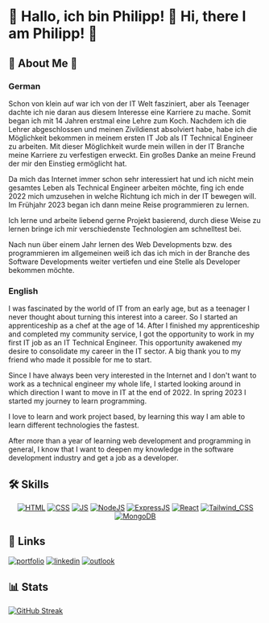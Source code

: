 
# 👋 Hallo, ich bin Philipp! 👋 Hi, there I am Philipp! 👋



## 🚀 About Me 🚀

### German
Schon von klein auf war ich von der IT Welt fasziniert, aber als Teenager dachte ich nie daran aus diesem Interesse eine Karriere zu mache. Somit began ich mit 14 Jahren erstmal eine Lehre zum Koch. Nachdem ich die Lehrer abgeschlossen und meinen Zivildienst absolviert habe, habe ich die Möglichkeit bekommen in meinem ersten IT Job als IT Technical Engineer zu arbeiten. 
Mit dieser Möglichkeit wurde mein willen in der IT Branche meine Karriere zu verfestigen erweckt. Ein großes Danke an meine Freund der mir den Einstieg ermöglicht hat.

Da mich das Internet immer schon sehr interessiert hat und ich nicht mein gesamtes Leben als Technical Engineer arbeiten möchte, fing ich ende 2022 mich umzusehen in welche Richtung ich mich in der IT bewegen will. Im Frühjahr 2023 began ich dann meine Reise programmieren zu lernen.

Ich lerne und arbeite liebend gerne Projekt basierend, durch diese Weise zu lernen bringe ich mir verschiedenste Technologien am schnelltest bei.

Nach nun über einem Jahr lernen des Web Developments bzw. des programmieren im allgemeinen weiß ich das ich mich in der Branche des Software Developments weiter vertiefen und eine Stelle als Developer bekommen möchte.

### English
I was fascinated by the world of IT from an early age, but as a teenager I never thought about turning this interest into a career. So I started an apprenticeship as a chef at the age of 14. After I finished my apprenticeship and completed my community service, I got the opportunity to work in my first IT job as an IT Technical Engineer. 
This opportunity awakened my desire to consolidate my career in the IT sector. A big thank you to my friend who made it possible for me to start.

Since I have always been very interested in the Internet and I don't want to work as a technical engineer my whole life, I started looking around in which direction I want to move in IT at the end of 2022. In spring 2023 I started my journey to learn programming.

I love to learn and work project based, by learning this way I am able to learn different technologies the fastest.

After more than a year of learning web development and programming in general, I know that I want to deepen my knowledge in the software development industry and get a job as a developer.


## 🛠 Skills
<div align="center">

  <a href="">![HTML](https://img.shields.io/badge/HTML5-E34F26?style=for-the-badge&logo=html5&logoColor=white)</a> <a href="">![CSS](https://img.shields.io/badge/CSS3-1572B6?style=for-the-badge&logo=css3&logoColor=white)</a> <a href="">![JS](https://img.shields.io/badge/JavaScript-F7DF1E?style=for-the-badge&logo=javascript&logoColor=black)</a> <a href="">![NodeJS](https://img.shields.io/badge/Node.js-43853D?style=for-the-badge&logo=node.js&logoColor=white)</a> <a href="">![ExpressJS](https://img.shields.io/badge/Express.js-404D59?style=for-the-badge)</a> <a href="">![React](https://img.shields.io/badge/React-20232A?style=for-the-badge&logo=react&logoColor=61DAFB)</a> <a href="">![Tailwind_CSS](https://img.shields.io/badge/Tailwind_CSS-38B2AC?style=for-the-badge&logo=tailwind-css&logoColor=white)</a> <a href="">![MongoDB](https://img.shields.io/badge/MongoDB-4EA94B?style=for-the-badge&logo=mongodb&logoColor=white)</a>
  
</div>


## 🔗 Links
[![portfolio](https://img.shields.io/badge/my_portfolio-000?style=for-the-badge&logo=ko-fi&logoColor=white)](https://www.philippmillner.dev/) [![linkedin](https://img.shields.io/badge/linkedin-0A66C2?style=for-the-badge&logo=linkedin&logoColor=white)](www.linkedin.com/in/philipp-millner-4167b5286) [![outlook](https://img.shields.io/badge/Microsoft_Outlook-0078D4?style=for-the-badge&logo=microsoft-outlook&logoColor=white)](philipp.millner@outlook.com)

## 📊 Stats
[![GitHub Streak](https://github-readme-streak-stats.herokuapp.com?user=SlowMoschen&theme=dracula&hide_border=true&date_format=j%20M%5B%20Y%5D)](https://git.io/streak-stats)
